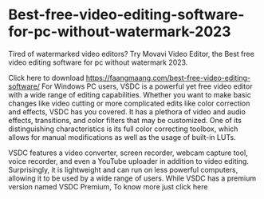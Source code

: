 # Best-free-video-editing-software-for-pc-without-watermark-2023

Tired of watermarked video editors? Try Movavi Video Editor, the Best free video editing software for pc without watermark 2023.


Click here to download https://faangmaang.com/best-free-video-editing-software/
For Windows PC users, VSDC is a powerful yet free video editor with a wide range of editing capabilities. Whether you want to make basic changes like video cutting or more complicated edits like color correction and effects, VSDC has you covered. It has a plethora of video and audio effects, transitions, and color filters that may be customized. One of its distinguishing characteristics is its full color correcting toolbox, which allows for manual modifications as well as the usage of built-in LUTs.

VSDC features a video converter, screen recorder, webcam capture tool, voice recorder, and even a YouTube uploader in addition to video editing. Surprisingly, it is lightweight and can run on less powerful computers, allowing it to be used by a wide range of users. While VSDC has a premium version named VSDC Premium, To know more just click here
